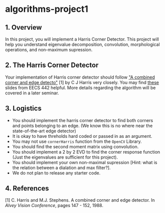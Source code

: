 # algorithms-project1
## 1. Overview
In this project, you will implement a Harris Corner Detector. This project will help you understand eigenvalue decomposition, convolution, morphological operations, and non-maximum supression.

## 2. The Harris Corner Detector
Your implementation of Harris corner detector should follow ["A combined corner and edge detecto"](http://www.bmva.org/bmvc/1988/avc-88-023.pdf) [1] by C J Harris very closely. You may find [these](https://baf05b94-a-ab15346e-s-sites.googlegroups.com/a/umich.edu/eecs442-winter2015/442-lec07-edges-corners.pdf?attachauth=ANoY7com5VoZiyhlBYaInK1B9QaOHR7LMUzg1_sy52MuQFE8Q9ci6dXnNu51XfHPgjHr4DKTu7ytekAneeG_hTfJH59Y57whS3rc0BMOLZr90ch1rRxYjwRbcvx3fJMigexK3-ZOD-pyN9rpAf3SIVuWPXYdLn9XTi58eilQTiNBx2iGvFVAJQHMm6S_pSN6GuN74A2y9gfzXpITh83653MbdHsPUSwO_JoLB7skfUvntAFT-Uctk5Q%3D&attredirects=0) slides from EECS 442 helpful. More details regarding the algorithm will be covered in a later seminar.

## 3. Logistics
 * You should implement the harris corner detector to find both corners and points belonging to an edge. (We know this is no where near the state-of-the-art edge detector)
 * It is okay to have threholds hard coded or passed in as an argument.
 * You may not use `cornerHarris` function from the `OpenCV` Library.
 * You should find the second moment matrix using convolution.
 * You should implement a 2 by 2 EVD to find the corner response function (Just the eigenvalues are sufficient for this project).
 * You should implement your own non-maximal supression [Hint: what is the relation between a dialation and max filter?].
 * We do not plan to release any starter code.

## 4. References
[1]  C. Harris and M.J. Stephens. A combined corner and edge detector. In _Alvey Vision Conference_, pages 147 - 152, 1988.


